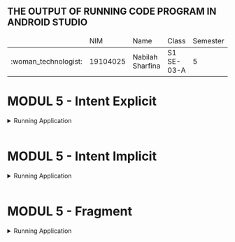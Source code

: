 ## THE OUTPUT OF RUNNING CODE PROGRAM IN ANDROID STUDIO
<table>
    <thead>
        <tr>
            <td></td>
            <td>NIM</td>
            <td>Name</td>
            <td>Class</td>
            <td>Semester</td>
        </tr>
    </thead>
    <tbody>
        <tr>
            <td>:woman_technologist:</td>
            <td>19104025</td>
            <td>Nabilah Sharfina</td>
            <td>S1 SE-03-A</td>
            <td>5</td>
        </tr>
    </tbody>
</table>

# MODUL 5 - Intent Explicit
<details>
    <summary>Running Application</summary>

1. Buat proyek baru yaitu Modul 5, lalu tambahkan kode.
2. Buat activity baru yaitu Read Data Activity, lalu tambahkan kode.
-  Tampilan outputnya seperti berikut:
   <img src="https://user-images.githubusercontent.com/58089002/152319289-830565ef-66e7-47ea-a267-caeb783bd77e.jpeg"></img>
   <img src="https://user-images.githubusercontent.com/58089002/152319297-5b2ef3e2-2875-4721-8300-5cd938e7754f.jpeg"></img>
</details>
<br>

# MODUL 5 - Intent Implicit
<details>
    <summary>Running Application</summary>
    <img src="https://user-images.githubusercontent.com/58089002/152362640-9ea80dca-13a4-4426-87fc-ed9d5a14f306.jpeg"></img>
    <img src="https://user-images.githubusercontent.com/58089002/152362657-65a14eef-9a17-42f5-b4eb-1ab31ea65fb3.jpeg"></img>
    <img src="https://user-images.githubusercontent.com/58089002/152362621-337e3de0-4c21-4b42-9ac6-011ee58b63b3.jpeg"></img>
    <img src="https://user-images.githubusercontent.com/58089002/152362638-11264443-f958-46f8-8840-51c947e6aaa8.jpeg"></img>
    <img src="https://user-images.githubusercontent.com/58089002/152362632-23e2bac3-b722-4867-9e5f-90c11c01cd17.jpeg"></img>
</details>
<br>

# MODUL 5 - Fragment
<details>
    <summary>Running Application</summary>
    <img src="https://user-images.githubusercontent.com/58089002/152380903-6635e296-ce83-45a2-a252-45dad7adf4fb.jpeg"></img>
    <img src="https://user-images.githubusercontent.com/58089002/152380912-0ba0c044-a7ef-4fef-b584-9be825ac3618.jpeg"></img>
</details>
<br>